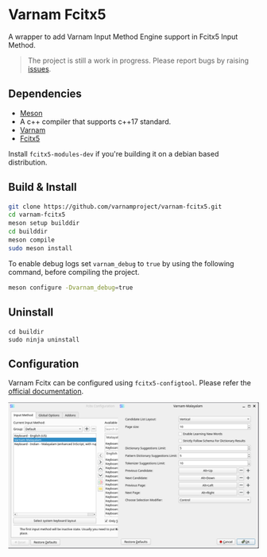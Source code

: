 # Varnam Fcitx5

A wrapper to add Varnam Input Method Engine support in Fcitx5 Input Method.

> The project is still a work in progress. Please report bugs by raising [issues](https://github.com/varnamproject/varnam-fcitx5/issues).

## Dependencies

* [Meson](https://github.com/mesonbuild/meson)
* A c++ compiler that supports c++17 standard.
* [Varnam](https://github.com/varnamproject/govarnam)
* [Fcitx5](https://github.com/fcitx/fcitx5)

Install `fcitx5-modules-dev` if you're building it on a debian based distribution.

## Build & Install

```bash
git clone https://github.com/varnamproject/varnam-fcitx5.git
cd varnam-fcitx5
meson setup builddir
cd builddir
meson compile
sudo meson install
```

To enable debug logs set `varnam_debug` to `true` by using the following command, before compiling the project.

```bash
meson configure -Dvarnam_debug=true
```

## Uninstall
```
cd buildir
sudo ninja uninstall
```

## Configuration

Varnam Fcitx can be configured using `fcitx5-configtool`. Please refer the [official documentation](https://fcitx-im.org/wiki/Configtool_(Fcitx_5)).

![Config Tool](assets/screenshot-fcitx-configtool-01.png)
